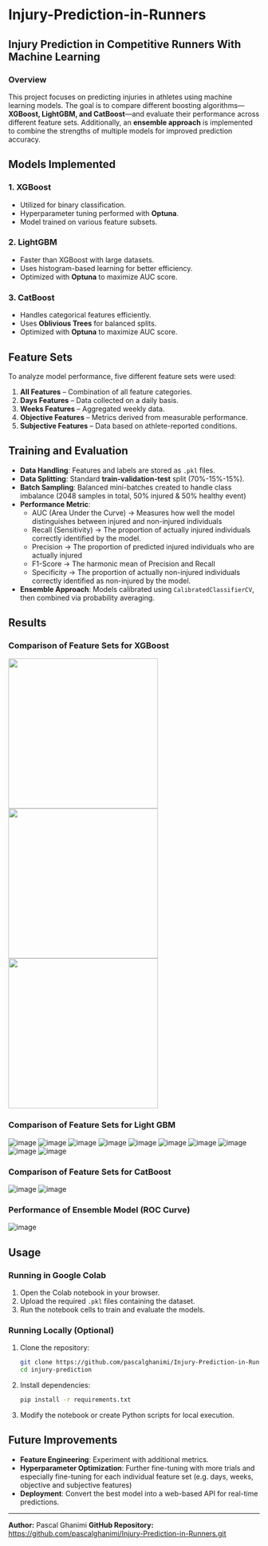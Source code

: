 # Injury-Prediction-in-Runners

## Injury Prediction in Competitive Runners With Machine Learning

### Overview
This project focuses on predicting injuries in athletes using machine learning models. The goal is to compare different boosting algorithms—**XGBoost, LightGBM, and CatBoost**—and evaluate their performance across different feature sets. Additionally, an **ensemble approach** is implemented to combine the strengths of multiple models for improved prediction accuracy.

## Models Implemented

### 1. XGBoost
- Utilized for binary classification.
- Hyperparameter tuning performed with **Optuna**.
- Model trained on various feature subsets.

### 2. LightGBM
- Faster than XGBoost with large datasets.
- Uses histogram-based learning for better efficiency.
- Optimized with **Optuna** to maximize AUC score.

### 3. CatBoost
- Handles categorical features efficiently.
- Uses **Oblivious Trees** for balanced splits.
- Optimized with **Optuna** to maximize AUC score.

## Feature Sets
To analyze model performance, five different feature sets were used:

1. **All Features** – Combination of all feature categories.
2. **Days Features** – Data collected on a daily basis.
3. **Weeks Features** – Aggregated weekly data.
4. **Objective Features** – Metrics derived from measurable performance.
5. **Subjective Features** – Data based on athlete-reported conditions.

## Training and Evaluation

- **Data Handling**: Features and labels are stored as `.pkl` files.
- **Data Splitting**: Standard **train-validation-test** split (70%-15%-15%).
- **Batch Sampling**: Balanced mini-batches created to handle class imbalance (2048 samples in total, 50% injured & 50% healthy event)
- **Performance Metric**:
   - AUC (Area Under the Curve) → Measures how well the model distinguishes between injured and non-injured individuals
   - Recall (Sensitivity) → The proportion of actually injured individuals correctly identified by the model.
   - Precision → The proportion of predicted injured individuals who are actually injured
   - F1-Score → The harmonic mean of Precision and Recall
   - Specificity → The proportion of actually non-injured individuals correctly identified as non-injured by the model.
- **Ensemble Approach**: Models calibrated using `CalibratedClassifierCV`, then combined via probability averaging.

## Results
### Comparison of Feature Sets for XGBoost
<p float="left">
  <img src="![image](https://github.com/user-attachments/assets/431f0cd7-a6da-4009-9f80-3be5d6140f30)
" width="300"/>
  <img src="![image](https://github.com/user-attachments/assets/b75fc318-0db7-4236-a98c-388db09ad7b3)
" width="300"/>
  <img src="![image](https://github.com/user-attachments/assets/bab0b387-f27b-408c-a8a8-6370dfbed53f)
" width="300"/>
</p>



### Comparison of Feature Sets for Light GBM
![image](https://github.com/user-attachments/assets/97d309f0-876a-434a-9ed9-cc1215596429)
![image](https://github.com/user-attachments/assets/f8afc667-31a0-49b0-817b-a791db112489)
![image](https://github.com/user-attachments/assets/56e16154-d726-4445-a168-4f826279fa5d)
![image](https://github.com/user-attachments/assets/64f1ba92-dea2-429c-9ca9-942796df7388)
![image](https://github.com/user-attachments/assets/50862c59-ce3e-4107-a4cd-b2517aeef0aa)
![image](https://github.com/user-attachments/assets/89a4cd2a-01bc-42f5-b2a6-8d3d631550b6)
![image](https://github.com/user-attachments/assets/f0161e29-77ae-408b-9e24-6fbe0ec79f0b)
![image](https://github.com/user-attachments/assets/38d56785-0b54-4e8e-aef0-535cd00755ec)
![image](https://github.com/user-attachments/assets/ed7fc479-a340-484c-8243-f3064a820225)
![image](https://github.com/user-attachments/assets/42aadae3-5a35-40c9-8689-d78dc73d45dd)

### Comparison of Feature Sets for CatBoost
![image](https://github.com/user-attachments/assets/836d3e84-7901-4829-af55-2c9950c85dbf)
![image](https://github.com/user-attachments/assets/2bb15d85-c56c-4113-93ae-87b7e4677769)

### Performance of Ensemble Model (ROC Curve)
![image](https://github.com/user-attachments/assets/40796dba-e3b2-449c-9bce-de2a8417f013)



## Usage

### Running in Google Colab

1. Open the Colab notebook in your browser.
2. Upload the required `.pkl` files containing the dataset.
3. Run the notebook cells to train and evaluate the models.

### Running Locally (Optional)

1. Clone the repository:
   ```bash
   git clone https://github.com/pascalghanimi/Injury-Prediction-in-Runners.git
   cd injury-prediction
   ```
2. Install dependencies:
   ```bash
   pip install -r requirements.txt
   ```
3. Modify the notebook or create Python scripts for local execution.



## Future Improvements
- **Feature Engineering**: Experiment with additional metrics.
- **Hyperparameter Optimization**: Further fine-tuning with more trials and especially fine-tuning for each individual feature set (e.g. days, weeks, objective and subjective features)
- **Deployment**: Convert the best model into a web-based API for real-time predictions.

---
**Author:** Pascal Ghanimi
**GitHub Repository:** https://github.com/pascalghanimi/Injury-Prediction-in-Runners.git



